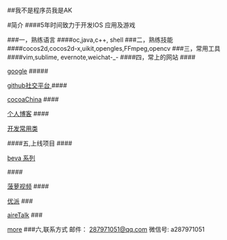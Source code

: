 ##我不是程序员我是AK

#简介
####5年时间致力于开发IOS 应用及游戏

###一，熟练语言
####oc,java,c++, shell
###二，熟练技能
####cocos2d,cocos2d-x,uikit,opengles,FFmpeg,opencv
###三，常用工具
####vim,sublime, evernote,weichat-_-
####四，常上的网站
####<p><a href="http://www.google.com">google</a>
#####<p><a href="http://www.github.com">github社交平台 </a>
####<p><a href="http://www.cocoachina.com">cocoaChina</a>
####<p><a href="http://blog.csdn.net/beijingak">个人博客</a> 
####<p><a href="https://git.oschina.net/wangcheng/NXlibBox.git ">开发常用类</a> 

####五,上线项目
####<p><a href="https://itunes.apple.com/cn/app/bei-wa-ting-ting-beva.fm/id482536668?l=en&mt=8">beva 系列</a> 

####<p><a href="https://itunes.apple.com/cn/app/bo-luo-shi-pin-geng-xin-zui/id980152169?l=en&mt=8">菠萝视频</a> 
####<p><a href="https://itunes.apple.com/cn/app/you-pai-shi-pin-mei-yan-tie/id920301627?l=en&mt=8">优派</a> 
###<p><a href="https://itunes.apple.com/cn/app/airetalk/id495640197?l=en&mt=8">aireTalk</a> 
###<p><a href="https://itunes.apple.com">more</a> 
###六,联系方式
邮件： 287971051@qq.com 
微信号: a287971051














